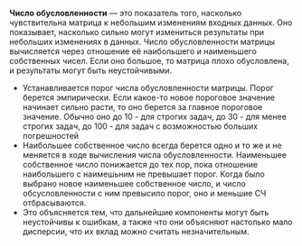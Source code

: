 **Число обусловленности** — это показатель того, насколько чувствительна матрица к небольшим изменениям входных данных. Оно показывает, насколько сильно могут измениться результаты при небольших изменениях в данных. Число обусловленности матрицы вычисляется через отношение её наибольшего и наименьшего собственных чисел. Если оно большое, то матрица плохо обусловлена, и результаты могут быть неустойчивыми.

- Устанавливается порог числа обусловленности матрицы. Порог берется эмпирически. Если какое-то новое пороговое значение начинает сильно расти, то оно берется за главное пороговое значение. Обычно оно до 10 - для строгих задач, до 30 - для менее строгих задач, до 100 - для задач с возможностью больших погрешностей
- Наибольшее собственное число всегда берется одно и то же и не меняется в ходе вычисления числа обусловленности. Наименьшее собственное число понижается до тех пор, пока отношение наибольшего с наимешьним не превышает порог. Когда было выбрано новое наименьшее собственное число, и число обсусловленности с ним превысило порог, оно и меньшие СЧ отбрасываются.
- Это объясняется тем, что дальнейшие компоненты могут быть неустойчивы к ошибкам, а также что они объясняют настолько мало дисперсии, что их вклад можно считать незначительным.